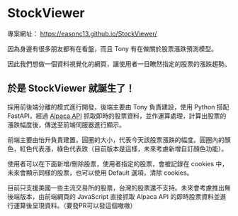 # StockViewer 
專案網址： https://easonc13.github.io/StockViewer/

因為身邊有很多朋友都有在看盤，而且 Tony 有在做關於股票漲跌預測模型。

因此我們想做一個資料視覺化的網頁，讓使用者一目瞭然指定的股票的漲跌趨勢。

## 於是 StockViewer 就誕生了！

採用前後端分離的模式進行開發，後端主要由 Tony 負責建設，使用 Python 搭配 FastAPI，經過 [Alpaca API](https://pypi.org/project/alpaca-trade-api/) 抓取即時的股票資料，並作運算處理，計算出股票的漲跌幅度後，傳送至前端伺服器進行顯示。

前端主要由怡升負責建置，圓圈的大小，代表今天該股票漲跌的幅度。圓圈內的顏色，紅色代表漲，綠色代表跌（目前版本是這樣，未來考慮新增自訂顏色功能）。

使用者可以在下面新增/刪除股票，使用者指定的股票，會被記錄在 cookies 中，未來會顯示同樣的股票，也可以使用 Default 選項，清除 cookies。

目前只支援美國一些主流交易所的股票，台灣的股票還不支持。未來會考慮推出無後端版本，由前端網頁的 JavaScript 直接抓取 Alpaca API 的即時股票資料並進行運算後呈現資料。（要發PR可以發這個嗷嗷）
